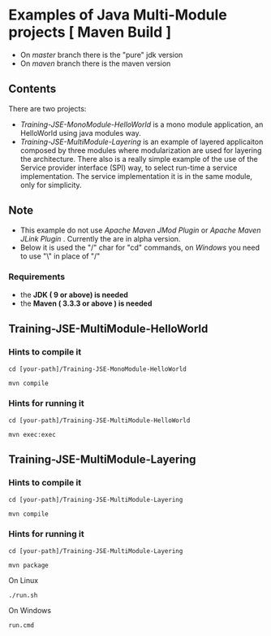 # Examples of Java Multi-Module projects [ Maven Build ] 

* On *master* branch there is the "pure" jdk version  
* On *maven* branch there is the maven version

## Contents
There are two projects:

* *Training-JSE-MonoModule-HelloWorld* is a mono module application, an HelloWorld using java modules way.
* *Training-JSE-MultiModule-Layering* is an example of layered applicaiton composed by three modules where modularization are used for layering the architecture. There also is a really simple example of the use of the Service provider interface (SPI) way, to select run-time a service implementation. The service implementation it is in the same module, only for simplicity.

## Note
* This example do not use *Apache Maven JMod Plugin* or *Apache Maven JLink Plugin* . Currently the are in alpha version.
* Below it is used the "/" char for "cd" commands, on *Windows* you need to use "\\" in place of "/"

### Requirements

* the __JDK ( 9 or above)  is needed__
* the __Maven ( 3.3.3 or above ) is needed__

## Training-JSE-MultiModule-HelloWorld

### Hints to compile it

```
cd [your-path]/Training-JSE-MonoModule-HelloWorld 

mvn compile

```
### Hints for running it

```
cd [your-path]/Training-JSE-MultiModule-HelloWorld 

mvn exec:exec

```

## Training-JSE-MultiModule-Layering

### Hints to compile it

```
cd [your-path]/Training-JSE-MultiModule-Layering 

mvn compile

```

### Hints for running it

```
cd [your-path]/Training-JSE-MultiModule-Layering
 
mvn package

```

On Linux
```
./run.sh 

```

On Windows
```
run.cmd 

```


